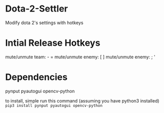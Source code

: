 # Dota-2-Settler
Modify dota 2's settings with hotkeys

# Intial Release Hotkeys
mute/unmute team: - =
mute/unmute enemy: [ ]
mute/unmute enemy: ; '

# Dependencies
pynput
pyautogui
opencv-python

to install, simple run this command (assuming you have python3 installed)
```pip3 install pynput pyautogui opencv-python```